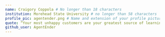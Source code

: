 ```yaml
---
name: Craigory Coppola # No longer than 18 characters
institution: Morehead State University # no longer than 58 characters
profile_pic: agentender.png # Name and extension of your profile picture(ex. mona.png)
quote: “Your most unhappy customers are your greatest source of learning.” — Bill Gates # no longer than 100 characters
github_user: AgentEnder
---
```


